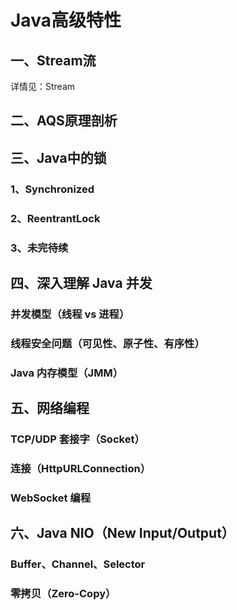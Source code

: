 # Java高级特性

## 一、Stream流

详情见：<RouteLink to="/interview/0_java#十六、说说java的stream">Stream</RouteLink>

## 二、AQS原理剖析


## 三、Java中的锁

### 1、Synchronized

### 2、ReentrantLock

### 3、未完待续

## 四、深入理解 Java 并发
### 并发模型（线程 vs 进程）
### 线程安全问题（可见性、原子性、有序性）
### Java 内存模型（JMM）


## 五、网络编程
### TCP/UDP 套接字（Socket）
### 连接（HttpURLConnection）
### WebSocket 编程

## 六、Java NIO（New Input/Output）
### Buffer、Channel、Selector
### 零拷贝（Zero-Copy）
